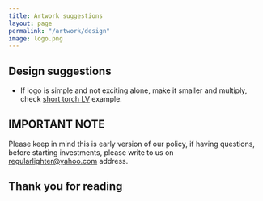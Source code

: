 ```yaml
---
title: Artwork suggestions
layout: page
permalink: "/artwork/design"
image: logo.png
---
```


## Design suggestions
- If logo is simple and not exciting alone, make it smaller and multiply, check [short torch LV](/shorttorch/lv/#content) example.

## IMPORTANT NOTE
Please keep in mind this is early version of our policy, if having questions, before starting investments, please write to us on [regularlighter@yahoo.com](mailto:regularlighter@yahoo.com) address.

## Thank you for reading